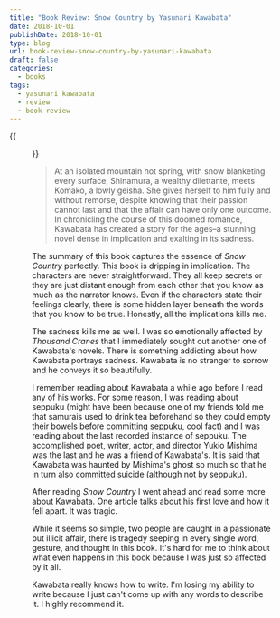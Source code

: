```yaml
---
title: "Book Review: Snow Country by Yasunari Kawabata"
date: 2018-10-01
publishDate: 2018-10-01
type: blog
url: book-review-snow-country-by-yasunari-kawabata
draft: false
categories:
  - books
tags:
  - yasunari kawabata
  - review
  - book review
---
```


{{<figure src="https://res.cloudinary.com/dvozrk6m8/image/upload/v1537499308/snow-country-yasunori-kawabata_pryfst.png" title="Snow Country by Yasunari Kawabata">}}

> At an isolated mountain hot spring, with snow blanketing every surface, Shinamura, a wealthy dilettante, meets Komako, a lowly geisha. She gives herself to him fully and without remorse, despite knowing that their passion cannot last and that the affair can have only one outcome. In chronicling the course of this doomed romance, Kawabata has created a story for the ages–a stunning novel dense in implication and exalting in its sadness.

The summary of this book captures the essence of *Snow Country* perfectly. This book is dripping in implication. The characters are never straightforward. They all keep secrets or they are just distant enough from each other that you know as much as the narrator knows. Even if the characters state their feelings clearly, there is some hidden layer beneath the words that you know to be true. Honestly, all the implications kills me.

The sadness kills me as well. I was so emotionally affected by *Thousand Cranes* that I immediately sought out another one of Kawabata's novels. There is something addicting about how Kawabata portrays sadness. Kawabata is no stranger to sorrow and he conveys it so beautifully.

I remember reading about Kawabata a while ago before I read any of his works. For some reason, I was reading about seppuku (might have been because one of my friends told me that samurais used to drink tea beforehand so they could empty their bowels before committing seppuku, cool fact) and I was reading about the last recorded instance of seppuku. The accomplished poet, writer, actor, and director Yukio Mishima was the last and he was a friend of Kawabata's. It is said that Kawabata was haunted by Mishima's ghost so much so that he in turn also committed suicide (although not by seppuku).

After reading *Snow Country* I went ahead and read some more about Kawabata. One article talks about his first love and how it fell apart. It was tragic.

While it seems so simple, two people are caught in a passionate but illicit affair, there is tragedy seeping in every single word, gesture, and thought in this book. It's hard for me to think about what even happens in this book because I was just so affected by it all.

Kawabata really knows how to write. I'm losing my ability to write because I just can't come up with any words to describe it. I highly recommend it. 